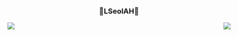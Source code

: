 <div align="center">
 
 ### 🐣LSeolAH🐥
  
  
  <img align="left" src="https://github-readme-stats.vercel.app/api?username=LSeolAh&show_icons=true&theme=dark"/><img align="right" src="https://github-readme-stats.vercel.app/api/top-langs/?username=LSeolAh&layout=compact)](https://github.com/LSeolAh/github-readme-stats"/>

  <br>
 
</div>
